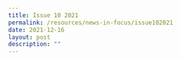 ```yaml
---
title: Issue 10 2021
permalink: /resources/news-in-focus/issue102021
date: 2021-12-16
layout: post
description: ""
---
```

